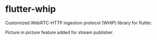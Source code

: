 # flutter-whip

Customized WebRTC-HTTP ingestion protocol (WHIP) library for flutter.

Picture in picture feature added for stream publisher.
